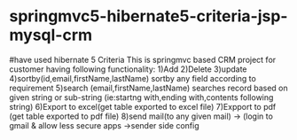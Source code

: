# springmvc5-hibernate5-criteria-jsp-mysql-crm
#have used hibernate 5 Criteria 
This is springmvc based CRM project for customer having following functionality:
1)Add
2)Delete
3)update
4)sortby(id,email,firstName,lastName) sortby any field  according to requirement
5)search (email,firstName,lastName) searches record based on given string or sub-string (ie:startng with,ending with,contents following string)
6)Export to excel(get table exported to excel file)
7)Expport to pdf (get table exported to  pdf file)
8)send mail(to any given mail) -> (login to gmail & allow less secure apps ->sender side config 


